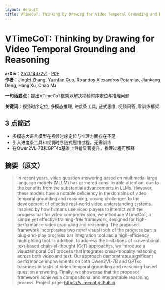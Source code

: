 ```yaml
---
layout: default
title: VTimeCoT: Thinking by Drawing for Video Temporal Grounding and Reasoning
---
```


# VTimeCoT: Thinking by Drawing for Video Temporal Grounding and Reasoning
**arXiv**：[2510.14672v1](https://arxiv.org/abs/2510.14672) · [PDF](https://arxiv.org/pdf/2510.14672.pdf)  
**作者**：Jinglei Zhang, Yuanfan Guo, Rolandos Alexandros Potamias, Jiankang Deng, Hang Xu, Chao Ma  

**一句话要点**：提出VTimeCoT框架以解决视频时序定位与推理问题

**关键词**：视频时序定位, 多模态推理, 进度条工具, 链式思维, 视频问答, 零训练框架

## 3 点简述
- 多模态大语言模型在视频时序定位与推理方面存在不足
- 引入进度条工具和视觉时序链式思维过程，无需训练
- 在Qwen2VL-7B和GPT4o基准上性能显著提升，推理过程可解释

## 摘要（原文）

> In recent years, video question answering based on multimodal large language
> models (MLLM) has garnered considerable attention, due to the benefits from the
> substantial advancements in LLMs. However, these models have a notable
> deficiency in the domains of video temporal grounding and reasoning, posing
> challenges to the development of effective real-world video understanding
> systems. Inspired by how humans use video players to interact with the progress
> bar for video comprehension, we introduce VTimeCoT, a simple yet effective
> training-free framework, designed for high-performance video grounding and
> reasoning. The proposed framework incorporates two novel visual tools of the
> progress bar: a plug-and-play progress bar integration tool and a
> high-efficiency highlighting tool. In addition, to address the limitations of
> conventional text-based chain-of-thought (CoT) approaches, we introduce a
> visuotemporal CoT process that integrates cross-modality reasoning across both
> video and text. Our approach demonstrates significant performance improvements
> on both Qwen2VL-7B and GPT4o baselines in tasks of video temporal grounding and
> reasoning-based question answering. Finally, we showcase that the proposed
> framework achieves a compositional and interpretable reasoning process. Project
> page: https://vtimecot.github.io

